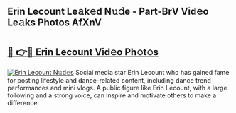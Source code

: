 ## Erin Lecount Le𝚊k𝚎d N𝚞𝚍e - Part-BrV Vid𝚎o Le𝚊ks Photos AfXnV

# <h2><a href="http://fbcdfj.evod.top/?m=Erin+Lecount">🔗 👉🔴 Erin Lecount Vid𝚎o Ph𝚘t𝚘s</a></h2>

[![Erin Lecount N𝚞d𝚎s](https://i.imgur.com/8V9OHl7.gif)](http://fbcdfj.evod.top/?m=Erin+Lecount)
Social media star Erin Lecount who has gained fame for posting lifestyle and dance-related content, including dance trend performances and mini vlogs. A public figure like Erin Lecount, with a large following and a strong voice, can inspire and motivate others to make a difference. 
